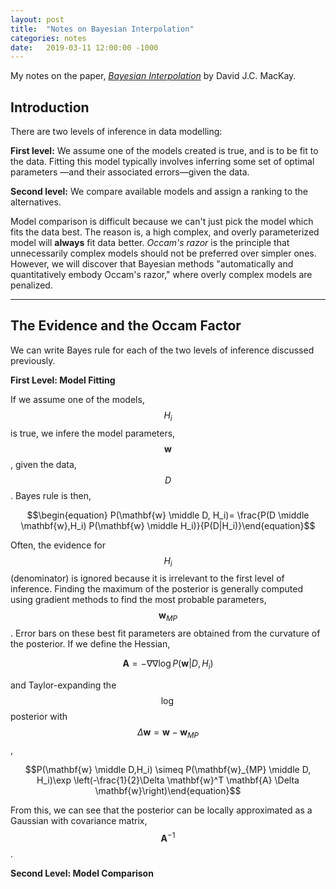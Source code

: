 ```yaml
---
layout: post
title:  "Notes on Bayesian Interpolation"
categories: notes
date:   2019-03-11 12:00:00 -1000
---
```


My notes on the paper, [_Bayesian Interpolation_](http://citeseerx.ist.psu.edu/viewdoc/summary?doi=10.1.1.27.9072) by David J.C. MacKay.

## Introduction

There are two levels of inference in data modelling:

**First level:** We assume one of the models created is true, and is to be fit to the data. Fitting this model typically involves inferring some set of optimal parameters &mdash;and their associated errors&mdash;given the data.

**Second level:** We compare available models and assign a ranking to the alternatives.

Model comparison is difficult because we can't just pick the model which fits the data best. The reason is, a high complex, and overly parameterized model will **always** fit data better. _Occam's razor_ is the principle that unnecessarily complex models should not be preferred over simpler ones. However, we will discover that Bayesian methods "automatically and quantitatively embody Occam's razor," where overly complex models are penalized.

___
## The Evidence and the Occam Factor

We can write Bayes rule for each of the two levels of inference discussed previously.

**First Level: Model Fitting**

If we assume one of the models, $$H_i$$ is true, we infere the model parameters, $$\mathbf{w}$$, given the data, $$D$$. Bayes rule is then,

$$\begin{equation} P(\mathbf{w} \middle D, H_i)= \frac{P(D \middle \mathbf{w},H_i) P(\mathbf{w} \middle H_i)}{P(D|H_i)}\end{equation}$$

Often, the evidence for $$H_i$$ (denominator) is ignored because it is irrelevant to the first level of inference. Finding the maximum of the posterior is generally computed using gradient methods to find the most probable parameters, $$\mathbf{w}_{MP}$$. Error bars on these best fit parameters are obtained from the curvature of the posterior. If we define the Hessian,

$$\mathbf{A} = -\nabla\nabla \log P(\mathbf{w}|D,H_i)$$

and Taylor-expanding the $$\log$$ posterior with $$\Delta\mathbf{w}=\mathbf{w}-\mathbf{w}_{MP}$$,

$$P(\mathbf{w} \middle D,H_i) \simeq P(\mathbf{w}_{MP} \middle D, H_i)\exp \left(-\frac{1}{2}\Delta \mathbf{w}^T \mathbf{A} \Delta \mathbf{w}\right)\end{equation}$$

From this, we can see that the posterior can be locally approximated as a Gaussian with covariance matrix, $$\mathbf{A}^{-1}$$.

**Second Level: Model Comparison**
